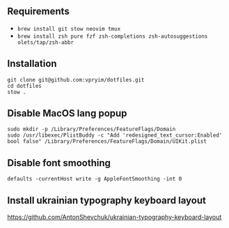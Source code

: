 ## Requirements

- `brew install git stow neovim tmux`
- `brew install zsh pure fzf zsh-completions zsh-autosuggestions olets/tap/zsh-abbr`

## Installation

```
git clone git@github.com:vpryim/dotfiles.git
cd dotfiles
stow .
```

## Disable MacOS lang popup

```
sudo mkdir -p /Library/Preferences/FeatureFlags/Domain
sudo /usr/libexec/PlistBuddy -c "Add 'redesigned_text_cursor:Enabled' bool false" /Library/Preferences/FeatureFlags/Domain/UIKit.plist
```

## Disable font smoothing

```
defaults -currentHost write -g AppleFontSmoothing -int 0
```

## Install ukrainian typography keyboard layout

https://github.com/AntonShevchuk/ukrainian-typography-keyboard-layout
